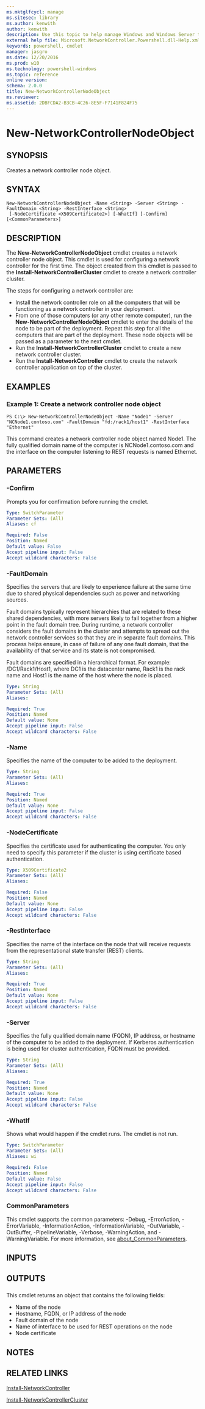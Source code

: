 ```yaml
---
ms.mktglfcycl: manage
ms.sitesec: library
ms.author: kenwith
author: kenwith
description: Use this topic to help manage Windows and Windows Server technologies with Windows PowerShell.
external help file: Microsoft.NetworkController.Powershell.dll-Help.xml
keywords: powershell, cmdlet
manager: jasgro
ms.date: 12/20/2016
ms.prod: w10
ms.technology: powershell-windows
ms.topic: reference
online version: 
schema: 2.0.0
title: New-NetworkControllerNodeObject
ms.reviewer:
ms.assetid: 2DBFCDA2-B3CB-4C26-8E5F-F7141F824F75
---
```


# New-NetworkControllerNodeObject

## SYNOPSIS
Creates a network controller node object.

## SYNTAX

```
New-NetworkControllerNodeObject -Name <String> -Server <String> -FaultDomain <String> -RestInterface <String>
 [-NodeCertificate <X509Certificate2>] [-WhatIf] [-Confirm] [<CommonParameters>]
```

## DESCRIPTION
The **New-NetworkControllerNodeObject** cmdlet creates a network controller node object.
This cmdlet is used for configuring a network controller for the first time.
The object created from this cmdlet is passed to the **Install-NetworkControllerCluster** cmdlet to create a network controller cluster.

The steps for configuring a network controller are: 

- Install the network controller role on all the computers that will be functioning as a network controller in your deployment.
- From one of those computers (or any other remote computer), run the **New-NetworkControllerNodeObject** cmdlet to enter the details of the node to be part of the deployment.
Repeat this step for all the computers that are part of the deployment.
These node objects will be passed as a parameter to the next cmdlet. 
- Run the **Install-NetworkControllerCluster** cmdlet to create a new network controller cluster.
- Run the **Install-NetworkController** cmdlet to create the network controller application on top of the cluster.

## EXAMPLES

### Example 1: Create a network controller node object
```
PS C:\> New-NetworkControllerNodeObject -Name "Node1" -Server "NCNode1.contoso.com" -FaultDomain "fd:/rack1/host1" -RestInterface "Ethernet"
```

This command creates a network controller node object named Node1.
The fully qualified domain name of the computer is NCNode1.contoso.com and the interface on the computer listening to REST requests is named Ethernet.

## PARAMETERS

### -Confirm
Prompts you for confirmation before running the cmdlet.

```yaml
Type: SwitchParameter
Parameter Sets: (All)
Aliases: cf

Required: False
Position: Named
Default value: False
Accept pipeline input: False
Accept wildcard characters: False
```

### -FaultDomain
Specifies the servers that are likely to experience failure at the same time due to shared physical dependencies such as power and networking sources.

Fault domains typically represent hierarchies that are related to these shared dependencies, with more servers likely to fail together from a higher point in the fault domain tree.
During runtime, a network controller considers the fault domains in the cluster and attempts to spread out the network controller services so that they are in separate fault domains.
This process helps ensure, in case of failure of any one fault domain, that the availability of that service and its state is not compromised.

Fault domains are specified in a hierarchical format.
For example: /DC1/Rack1/Host1, where DC1 is the datacenter name, Rack1 is the rack name and Host1 is the name of the host where the node is placed.

```yaml
Type: String
Parameter Sets: (All)
Aliases: 

Required: True
Position: Named
Default value: None
Accept pipeline input: False
Accept wildcard characters: False
```

### -Name
Specifies the name of the computer to be added to the deployment.

```yaml
Type: String
Parameter Sets: (All)
Aliases: 

Required: True
Position: Named
Default value: None
Accept pipeline input: False
Accept wildcard characters: False
```

### -NodeCertificate
Specifies the certificate used for authenticating the computer.
You only need to specify this parameter if the cluster is using certificate based authentication.

```yaml
Type: X509Certificate2
Parameter Sets: (All)
Aliases: 

Required: False
Position: Named
Default value: None
Accept pipeline input: False
Accept wildcard characters: False
```

### -RestInterface
Specifies the name of the interface on the node that will receive requests from the representational state transfer (REST) clients.

```yaml
Type: String
Parameter Sets: (All)
Aliases: 

Required: True
Position: Named
Default value: None
Accept pipeline input: False
Accept wildcard characters: False
```

### -Server
Specifies the fully qualified domain name (FQDN), IP address, or hostname of the computer to be added to the deployment.
If Kerberos authentication is being used for cluster authentication, FQDN must be provided.

```yaml
Type: String
Parameter Sets: (All)
Aliases: 

Required: True
Position: Named
Default value: None
Accept pipeline input: False
Accept wildcard characters: False
```

### -WhatIf
Shows what would happen if the cmdlet runs.
The cmdlet is not run.

```yaml
Type: SwitchParameter
Parameter Sets: (All)
Aliases: wi

Required: False
Position: Named
Default value: False
Accept pipeline input: False
Accept wildcard characters: False
```

### CommonParameters
This cmdlet supports the common parameters: -Debug, -ErrorAction, -ErrorVariable, -InformationAction, -InformationVariable, -OutVariable, -OutBuffer, -PipelineVariable, -Verbose, -WarningAction, and -WarningVariable. For more information, see [about_CommonParameters](http://go.microsoft.com/fwlink/?LinkID=113216).

## INPUTS

## OUTPUTS

###  
This cmdlet returns an object that contains the following fields: 
- Name of the node
- Hostname, FQDN, or IP address of the node
- Fault domain of the node
- Name of interface to be used for REST operations on the node 
- Node certificate

## NOTES

## RELATED LINKS

[Install-NetworkController](./Install-NetworkController.md)

[Install-NetworkControllerCluster](./Install-NetworkControllerCluster.md)

